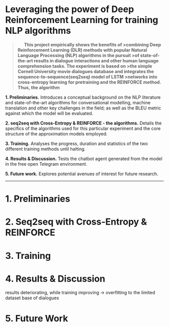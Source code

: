 # Leveraging the power of Deep Reinforcement Learning for training NLP algorithms


>**&nbsp;&nbsp;&nbsp;&nbsp;&nbsp;&nbsp;This project empirically shows the benefits of >combining Deep Reinforcement Learning (DLR) methods with popular Natural Language Processing (NLP) algorithms in the pursuit >of state-of-the-art results in dialogue interactions and other human language comprehension tasks. The experiment is based on >the simple Cornell University movie dialogues database and integrates the sequence-to-sequence(seq2seq) model of LSTM >networks into cross-entropy learning for pretraining and the REINFORCE method. Thus, the algorithm**
<p>

</p>

**1. Preliminaries.** Introduces a conceptual background on the NLP literature and state-of-the-art algorithms for conversational modelling, machine translation and other key challenges in the field; as well as the BLEU metric against which the model will be evaluated.

**2. seq2seq with Cross-Entropy & REINFORCE - the algorithms.** Details the specifics of the algorithms used for this particular experiment and the core structure of the approximation models employed.

**3. Training.** Analyses the progress, duration and statistics of the two different training methods until halting.

**4. Results & Discussion.** Tests the chatbot agent generated from the model in the free open Telegram environment.

**5. Future work.** Explores potential avenues of interest for future research.


---------
# 1. Preliminaries


# 2. Seq2seq with Cross-Entropy & REINFORCE


# 3. Training


# 4. Results & Discussion

results deteriorating, while training improving -> overfitting to the limited dataset base of dialogues

# 5. Future Work
